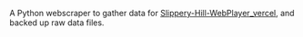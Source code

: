 A Python webscraper to gather data for <a href="https://github.com/erichkopp/Slippery-Hill-WebPlayer_vercel">Slippery-Hill-WebPlayer_vercel</a>, and backed up raw data files.
